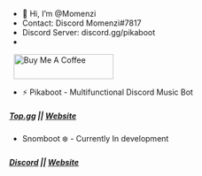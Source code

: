 - 👋 Hi, I’m @Momenzi
- Contact: Discord Momenzi#7817
- Discord Server: discord.gg/pikaboot
- 
<a href="https://www.buymeacoffee.com/momenzi" target="_tab"><img src="https://www.buymeacoffee.com/assets/img/custom_images/orange_img.png" alt="Buy Me A Coffee" style="height: 45px !important;width: 180px !important; margin: 0px 8px" /></a>
- ⚡ Pikaboot - Multifunctional Discord Music Bot
##### [Top.gg](https://top.gg/bot/784320458744791050) || [Website](https://pikaboot.xyz)

- Snomboot ❄️ - Currently In development
##### [Discord](https://discord.gg/pikaboot) || [Website](https://rajacord.xyz)
